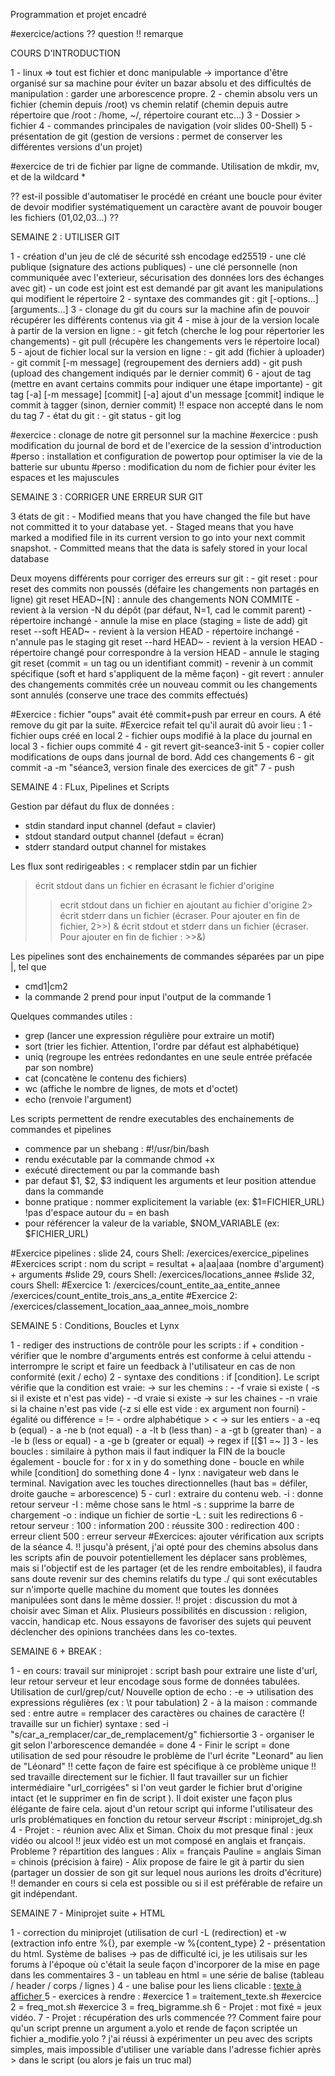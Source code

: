 Programmation et projet encadré

#exercice/actions
?? question
!! remarque

COURS D'INTRODUCTION

1 - linux => tout est fichier et donc manipulable
    -> importance d'être organisé sur sa machine pour éviter un bazar absolu et des difficultés de manipulation : garder une arborescence propre.
2 - chemin absolu vers un fichier (chemin depuis /root)
vs chemin relatif (chemin depuis autre répertoire que /root : /home, ~/, répertoire courant etc...)
3 - Dossier > fichier
4 - commandes principales de navigation (voir slides 00-Shell)
5 - présentation de git (gestion de versions : permet de conserver les différentes versions d'un projet)

#exercice de tri de fichier par ligne de commande. Utilisation de mkdir, mv, et de la wildcard *

?? est-il possible d'automatiser le procédé en créant une boucle pour éviter de devoir modifier systématiquement un caractère avant de pouvoir bouger les fichiers (01,02,03...) ??


SEMAINE 2 : UTILISER GIT

1 - création d'un jeu de clé de sécurité ssh encodage ed25519
    - une clé publique (signature des actions publiques)
    - une clé personnelle (non communiquée avec l'exterieur, sécurisation des données lors des échanges avec git)
    - un code est joint est est demandé par git avant les manipulations qui modifient le répertoire
2 - syntaxe des commandes git : git <sous commande> [-options...] [arguments...]
3 - clonage du git du cours sur la machine afin de pouvoir récupérer les différents contenus via git
4 - mise à jour de la version locale à partir de la version en ligne :
    - git fetch (cherche le log pour répertorier les changements)
    - git pull (récupère les changements vers le répertoire local)
5 - ajout de fichier local sur la version en ligne :
    - git add (fichier à uploader)
    - git commit [-m message] (regroupement des derniers add)
    - git push (upload des changement indiqués par le dernier commit)
6 - ajout de tag (mettre en avant certains commits pour indiquer une étape importante)
    - git tag [-a] [-m message] <tagname> [commit]
    [-a] ajout d'un message
    [commit] indique le commit à tagger (sinon, dernier commit)
!! espace non accepté dans le nom du tag
7 - état du git :
    - git status
    - git log

#exercice : clonage de notre git personnel sur la machine
#exercice : push modification du journal de bord et de l'exercice de la session d'introduction
#perso : installation et configuration de powertop pour optimiser la vie de la batterie sur ubuntu
#perso : modification du nom de fichier pour éviter les espaces et les majuscules

SEMAINE 3 : CORRIGER UNE ERREUR SUR GIT

3 états de git :
    - Modified means that you have changed the file but have not committed it to your database yet.
    - Staged means that you have marked a modified file in its current version to go into your next commit snapshot.
    - Committed means that the data is safely stored in your local database

Deux moyens différents pour corriger des erreurs sur git :
    - git reset : pour reset des commits non poussés (défaire les changements non partagés en ligne)
            git reset HEAD~[N] :    annule des changements NON COMMITE
            - revient à la version -N du dépôt (par défaut, N=1, cad le commit parent)
            - répertoire inchangé
            - annule la mise en place (staging = liste de add)
            git reset --soft HEAD~
            - revient à la version HEAD
            - répertoire inchangé
            - n'annule pas le staging
            git reset --hard HEAD~
            - revient à la version HEAD
            - répertoire changé pour correspondre à la version HEAD
            - annule le staging
            git reset <commit> (commit = un tag ou un identifiant commit)
            - revenir à un commit spécifique (soft et hard s'appliquent de la même façon)
    - git revert <commit> : annuler des changements commités
    crée un nouveau commit ou les changements sont annulés (conserve une trace des commits effectués)

#Exercice : fichier "oups" avait été commit+push par erreur en cours. A été remove du git par la suite.
#Exercice refait tel qu'il aurait dû avoir lieu :
1 - fichier oups créé en local
2 - fichier oups modifié à la place du journal en local
3 - fichier oups commité
4 - git revert git-seance3-init
5 - copier coller modifications de oups dans journal de bord. Add ces changements
6 - git commit -a -m "séance3, version finale des exercices de git"
7 - push


SEMAINE 4 : FLux,  Pipelines et Scripts

Gestion par défaut du flux de données :
- stdin		standard input channel (defaut = clavier)
- stdout	standard output channel (defaut = écran)
- stderr	standard output channel for mistakes

Les flux sont redirigeables :
<	remplacer stdin par un fichier
>	écrit stdout dans un fichier en écrasant le fichier d'origine
>>	ecrit stdout dans un fichier en ajoutant au fichier d'origine
2>	écrit stderr dans un fichier (écraser. Pour ajouter en fin de fichier, 2>>)
>&	écrit stdout et stderr dans un fichier (écraser. Pour ajouter en fin de fichier : >>&)

Les pipelines sont des enchainements de commandes séparées par un pipe |, tel que
- cmd1|cm2
- la commande 2 prend pour input l'output de la commande 1

Quelques commandes utiles :
- grep (lancer une expression régulière pour extraire un motif)
- sort (trier les fichier. Attention, l'ordre par défaut est alphabétique)
- uniq (regroupe les entrées redondantes en une seule entrée préfacée par son nombre)
- cat (concatène le contenu des fichiers)
- wc (affiche le nombre de lignes, de mots et d'octet)
- echo (renvoie l'argument)


Les scripts permettent de rendre executables des enchainements de commandes et pipelines
- commence par un shebang : #!/usr/bin/bash
- rendu exécutable par la commande chmod +x
- exécuté directement ou par la commande bash
- par defaut $1, $2, $3 indiquent les arguments et leur position attendue dans la commande
- bonne pratique : nommer explicitement la variable (ex: $1=FICHIER_URL)
!pas d'espace autour du = en bash
- pour référencer la valeur de la variable, $NOM_VARIABLE (ex: $FICHIER_URL)

#Exercice pipelines : slide 24, cours Shell: /exercices/exercice_pipelines
#Exercices script : nom du script = resultat + a|aa|aaa (nombre d'argument) + arguments
#slide 29, cours Shell: /exercices/locations_annee
#slide 32, cours Shell:
#Exercice 1: /exercices/count_entite_aa_entite_annee	/exercices/count_entite_trois_ans_a_entite
#Exercice 2: /exercices/classement_location_aaa_annee_mois_nombre  


SEMAINE 5 : Conditions, Boucles et Lynx

1 - rediger des instructions de contrôle pour les scripts : if + condition
    - vérifier que le nombre d'arguments entrés est conforme à celui attendu
    - interrompre le script et faire un feedback à l'utilisateur en cas de non conformité (exit / echo)
2 - syntaxe des conditions : if [condition]. Le script vérifie que la condition est vraie:
    -> sur les chemins :
        - -f <fichier> vraie si <fichier> existe ( -s si il existe et n'est pas vide)
        - -d <dossier> vraie si <dossier> existe
    -> sur les chaines
        - -n <chaine> vraie si la chaine n'est pas vide (-z si elle est vide : ex argument non fourni)
        - égalité ou différence = !=
        - ordre alphabétique > <
    -> sur les entiers
        - a -eq b (equal)
        - a -ne	b (not equal)
        - a -lt b (less than)
        - a -gt b (greater than)
        - a -le b (less or equal)
        - a -ge	b (greater or equal)
    -> regex
        if [[$1 =~ <regex> ]]
3 - les boucles : similaire à python mais il faut indiquer la FIN de la boucle également
    - boucle for :
        for x in y
            do
                something
            done
    - boucle en while
        while [condition]
        do
            something
        done
4 - lynx : navigateur web dans le terminal. Navigation avec les touches directionnelles (haut bas = défiler, droite gauche = arborescence)
5 - curl : extraire du contenu web.
    -i : donne retour serveur
    -I : même chose sans le html
    -s : supprime la barre de chargement
    -o : indique un fichier de sortie
    -L : suit les redirections
6 - retour serveur :
    100 : information
    200 : réussite
    300 : redirection
    400 : erreur client
    500 : erreur serveur
#Exercices: ajouter vérification aux scripts de la séance 4.
!! jusqu'à présent, j'ai opté pour des chemins absolus dans les scripts afin de pouvoir potentiellement les déplacer sans problèmes, mais si l'objectif est de les partager (et de les rendre emboitables), il faudra sans doute revenir sur des chemins relatifs du type ./ qui sont exécutables sur n'importe quelle machine du moment que toutes les données manipulées sont dans le même dossier.
!! projet : discussion du mot à choisir avec Siman et Alix. Plusieurs possibilités en discussion : religion, vaccin, handicap etc. Nous essayons de favoriser des sujets qui peuvent déclencher des opinions tranchées dans les co-textes.

SEMAINE 6 + BREAK :

1 - en cours:
travail sur miniprojet : script bash pour extraire une liste d'url, leur retour serveur et leur encodage sous forme de données tabulées.
Utilisation de curl/grep/cut/
Nouvelle option de echo : -e
-> utilisation des expressions régulières (ex : \t pour tabulation)
2 - à la maison :
commande sed : entre autre = remplacer des caractères ou chaines de caractère (! travaille sur un fichier)
syntaxe : sed -i "s/car_a_remplacer/car_de_remplacement/g" fichiersortie
3 - organiser le git selon l'arborescence demandée = done
4 - Finir le script = done
utilisation de sed pour résoudre le problème de l'url écrite "Leonard" au lien de "Léonard"
!! cette façon de faire est spécifique à ce problème unique
!! sed travaille directement sur le fichier. Il faut travailler sur un fichier intermédiaire "url_corrigées" si l'on veut garder le fichier brut d'origine intact (et le supprimer en fin de script ). Il doit exister une façon plus élégante de faire cela.
ajout d'un retour script qui informe l'utilisateur des urls problématiques en fonction du retour serveur
#script : miniprojet_dg.sh
4 - Projet :
    - réunion avec Alix et Siman.
    Choix du mot presque final : jeux vidéo ou alcool
    !! jeux vidéo est un mot composé en anglais et français. Probleme ?
    répartition des langues :
    Alix = français
    Pauline = anglais
    Siman = chinois (précision à faire)
    - Alix propose de faire le git à partir du sien (partager un dossier de son git sur lequel nous aurions les droits d'écriture)
    !! demander en cours si cela est possible ou si il est préférable de refaire un git indépendant.


SEMAINE 7 - Miniprojet suite + HTML

1 - correction du miniprojet (utilisation de curl -L (redirection) et -w (extraction info entre %{}, par exemple -w %{content_type}
2 - présentation du html. Système de balises
-> pas de difficulté ici, je les utilisais sur les forums à l'époque où c'était la seule façon d'incorporer de la mise en page dans les commentaires
3 - un tableau en html = une série de balise (tableau / header / corps / lignes )
4 - une balise pour les liens clicable : <a href=url> texte à afficher </a>
5 - exercices à rendre :
#exercice 1 = traitement_texte.sh
#exercice 2 = freq_mot.sh
#exercice 3 = freq_bigramme.sh
6 - Projet : mot fixé = jeux vidéo.
7 - Projet : récupération des urls commencée
?? Comment faire pour qu'un script prenne un argument a.yolo et rende de façon scriptée un fichier a_modifie.yolo ? j'ai réussi à expérimenter un peu avec des scripts simples, mais impossible d'utiliser une variable dans l'adresse fichier après > dans le script (ou alors je fais un truc mal)


